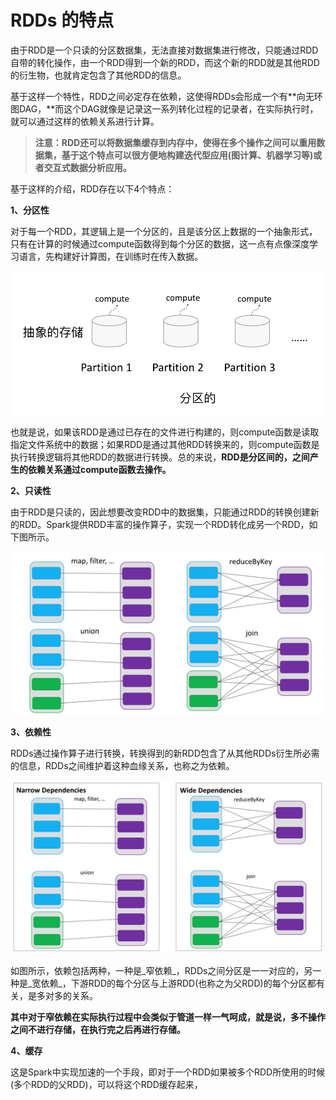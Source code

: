 # RDDs 的特点

由于RDD是一个只读的分区数据集，无法直接对数据集进行修改，只能通过RDD自带的转化操作，由一个RDD得到一个新的RDD，而这个新的RDD就是其他RDD的衍生物，也就肯定包含了其他RDD的信息。

基于这样一个特性，RDD之间必定存在依赖，这使得RDDs会形成一个有**向无环图DAG，**而这个DAG就像是记录这一系列转化过程的记录者，在实际执行时，就可以通过这样的依赖关系进行计算。 

> **注意：RDD还可以将数据集缓存到内存中，使得在多个操作之间可以重用数据集，基于这个特点可以很方便地构建迭代型应用\(图计算、机器学习等\)或者交互式数据分析应用。**



基于这样的介绍，RDD存在以下4个特点：

**1、分区性**

对于每一个RDD，其逻辑上是一个分区的，且是该分区上数据的一个抽象形式，只有在计算的时候通过compute函数得到每个分区的数据，这一点有点像深度学习语言，先构建好计算图，在训练时在传入数据。

![](../.gitbook/assets/image%20%2824%29.png)

也就是说，如果该RDD是通过已存在的文件进行构建的，则compute函数是读取指定文件系统中的数据；如果RDD是通过其他RDD转换来的，则compute函数是执行转换逻辑将其他RDD的数据进行转换。总的来说，**RDD是分区间的，之间产生的依赖关系通过compute函数去操作。**

**2、只读性**

由于RDD是只读的，因此想要改变RDD中的数据集，只能通过RDD的转换创建新的RDD。Spark提供RDD丰富的操作算子，实现一个RDD转化成另一个RDD，如下图所示。

![](../.gitbook/assets/image%20%2825%29.png)

**3、依赖性**

RDDs通过操作算子进行转换，转换得到的新RDD包含了从其他RDDs衍生所必需的信息，RDDs之间维护着这种血缘关系，也称之为依赖。

![](../.gitbook/assets/image%20%2823%29.png)

如图所示，依赖包括两种，一种是_窄依赖_，RDDs之间分区是一一对应的，另一种是_宽依赖_，下游RDD的每个分区与上游RDD\(也称之为父RDD\)的每个分区都有关，是多对多的关系。

**其中对于窄依赖在实际执行过程中会类似于管道一样一气呵成，就是说，多不操作之间不进行存储，在执行完之后再进行存储。**

**4、缓存**

这是Spark中实现加速的一个手段，即对于一个RDD如果被多个RDD所使用的时候\(多个RDD的父RDD\)，可以将这个RDD缓存起来，





















